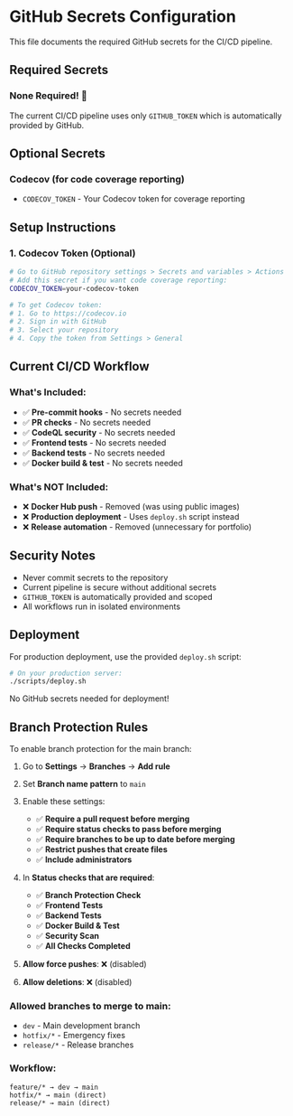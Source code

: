 # GitHub Secrets Configuration

This file documents the required GitHub secrets for the CI/CD pipeline.

## Required Secrets

### None Required! 🎉
The current CI/CD pipeline uses only `GITHUB_TOKEN` which is automatically provided by GitHub.

## Optional Secrets

### Codecov (for code coverage reporting)
- `CODECOV_TOKEN` - Your Codecov token for coverage reporting

## Setup Instructions

### 1. Codecov Token (Optional)
```bash
# Go to GitHub repository settings > Secrets and variables > Actions
# Add this secret if you want code coverage reporting:
CODECOV_TOKEN=your-codecov-token

# To get Codecov token:
# 1. Go to https://codecov.io
# 2. Sign in with GitHub
# 3. Select your repository
# 4. Copy the token from Settings > General
```

## Current CI/CD Workflow

### What's Included:
- ✅ **Pre-commit hooks** - No secrets needed
- ✅ **PR checks** - No secrets needed
- ✅ **CodeQL security** - No secrets needed
- ✅ **Frontend tests** - No secrets needed
- ✅ **Backend tests** - No secrets needed
- ✅ **Docker build & test** - No secrets needed

### What's NOT Included:
- ❌ **Docker Hub push** - Removed (was using public images)
- ❌ **Production deployment** - Uses `deploy.sh` script instead
- ❌ **Release automation** - Removed (unnecessary for portfolio)

## Security Notes

- Never commit secrets to the repository
- Current pipeline is secure without additional secrets
- `GITHUB_TOKEN` is automatically provided and scoped
- All workflows run in isolated environments

## Deployment

For production deployment, use the provided `deploy.sh` script:
```bash
# On your production server:
./scripts/deploy.sh
```

No GitHub secrets needed for deployment!

## Branch Protection Rules

To enable branch protection for the main branch:

1. Go to **Settings** → **Branches** → **Add rule**
2. Set **Branch name pattern** to `main`
3. Enable these settings:
   - ✅ **Require a pull request before merging**
   - ✅ **Require status checks to pass before merging**
   - ✅ **Require branches to be up to date before merging**
   - ✅ **Restrict pushes that create files**
   - ✅ **Include administrators**

4. In **Status checks that are required**:
   - ✅ **Branch Protection Check**
   - ✅ **Frontend Tests**
   - ✅ **Backend Tests**
   - ✅ **Docker Build & Test**
   - ✅ **Security Scan**
   - ✅ **All Checks Completed**

5. **Allow force pushes**: ❌ (disabled)
6. **Allow deletions**: ❌ (disabled)

### Allowed branches to merge to main:
- `dev` - Main development branch
- `hotfix/*` - Emergency fixes
- `release/*` - Release branches

### Workflow:
```
feature/* → dev → main
hotfix/* → main (direct)
release/* → main (direct)
```
